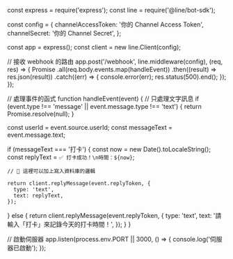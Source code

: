 const express = require('express');
const line = require('@line/bot-sdk');

const config = {
  channelAccessToken: '你的 Channel Access Token',
  channelSecret: '你的 Channel Secret',
};

const app = express();
const client = new line.Client(config);

// 接收 webhook 的路由
app.post('/webhook', line.middleware(config), (req, res) => {
  Promise
    .all(req.body.events.map(handleEvent))
    .then((result) => res.json(result))
    .catch((err) => {
      console.error(err);
      res.status(500).end();
    });
});

// 處理事件的函式
function handleEvent(event) {
  // 只處理文字訊息
  if (event.type !== 'message' || event.message.type !== 'text') {
    return Promise.resolve(null);
  }

  const userId = event.source.userId;
  const messageText = event.message.text;

  if (messageText === '打卡') {
    const now = new Date().toLocaleString();
    const replyText = `✅ 打卡成功！\n時間：${now}`;

    // 🔧 這裡可以加上寫入資料庫的邏輯

    return client.replyMessage(event.replyToken, {
      type: 'text',
      text: replyText,
    });
  } else {
    return client.replyMessage(event.replyToken, {
      type: 'text',
      text: '請輸入「打卡」來記錄今天的打卡時間！',
    });
  }
}

// 啟動伺服器
app.listen(process.env.PORT || 3000, () => {
  console.log('伺服器已啟動');
});
